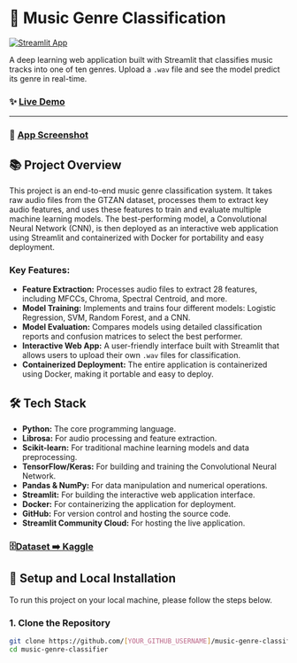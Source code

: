 # 🎵 Music Genre Classification

[![Streamlit App](https://static.streamlit.io/badges/streamlit_badge_black_white.svg)](https://hrsh-music-genre-classifier.streamlit.app/)

A deep learning web application built with Streamlit that classifies music tracks into one of ten genres. Upload a `.wav` file and see the model predict its genre in real-time.

### ✨ [Live Demo](https://hrsh-music-genre-classifier.streamlit.app/)

---

### 📸 [App Screenshot](https://private-user-images.githubusercontent.com/127317417/495297582-bf438670-83eb-4064-9f89-8f5539a83c30.png?jwt=eyJ0eXAiOiJKV1QiLCJhbGciOiJIUzI1NiJ9.eyJpc3MiOiJnaXRodWIuY29tIiwiYXVkIjoicmF3LmdpdGh1YnVzZXJjb250ZW50LmNvbSIsImtleSI6ImtleTUiLCJleHAiOjE3NTkxNjU2MjYsIm5iZiI6MTc1OTE2NTMyNiwicGF0aCI6Ii8xMjczMTc0MTcvNDk1Mjk3NTgyLWJmNDM4NjcwLTgzZWItNDA2NC05Zjg5LThmNTUzOWE4M2MzMC5wbmc_WC1BbXotQWxnb3JpdGhtPUFXUzQtSE1BQy1TSEEyNTYmWC1BbXotQ3JlZGVudGlhbD1BS0lBVkNPRFlMU0E1M1BRSzRaQSUyRjIwMjUwOTI5JTJGdXMtZWFzdC0xJTJGczMlMkZhd3M0X3JlcXVlc3QmWC1BbXotRGF0ZT0yMDI1MDkyOVQxNzAyMDZaJlgtQW16LUV4cGlyZXM9MzAwJlgtQW16LVNpZ25hdHVyZT0wNzU3ZDVmN2QxMmEyOGYzNDhlZWY2OGE2NjNjYTQxM2ZmN2FjYjRmMTJjNTQ1MjA0NDIxOGVkZWVhMzU3ODVlJlgtQW16LVNpZ25lZEhlYWRlcnM9aG9zdCJ9.IEvIcfyew2jYdPZccQ7EpolT-vGwKkTOMonb-UZPTUE)


## 📚 Project Overview

This project is an end-to-end music genre classification system. It takes raw audio files from the GTZAN dataset, processes them to extract key audio features, and uses these features to train and evaluate multiple machine learning models. The best-performing model, a Convolutional Neural Network (CNN), is then deployed as an interactive web application using Streamlit and containerized with Docker for portability and easy deployment.

### Key Features:

*   **Feature Extraction:** Processes audio files to extract 28 features, including MFCCs, Chroma, Spectral Centroid, and more.
*   **Model Training:** Implements and trains four different models: Logistic Regression, SVM, Random Forest, and a CNN.
*   **Model Evaluation:** Compares models using detailed classification reports and confusion matrices to select the best performer.
*   **Interactive Web App:** A user-friendly interface built with Streamlit that allows users to upload their own `.wav` files for classification.
*   **Containerized Deployment:** The entire application is containerized using Docker, making it portable and easy to deploy.

## 🛠️ Tech Stack

*   **Python:** The core programming language.
*   **Librosa:** For audio processing and feature extraction.
*   **Scikit-learn:** For traditional machine learning models and data preprocessing.
*   **TensorFlow/Keras:** For building and training the Convolutional Neural Network.
*   **Pandas & NumPy:** For data manipulation and numerical operations.
*   **Streamlit:** For building the interactive web application interface.
*   **Docker:** For containerizing the application for deployment.
*   **GitHub:** For version control and hosting the source code.
*   **Streamlit Community Cloud:** For hosting the live application.
### 🗄️[Dataset ➡️ Kaggle](https://www.kaggle.com/datasets/andradaolteanu/gtzan-dataset-music-genre-classification/data?suggestionBundleId=1320)

## 🚀 Setup and Local Installation

To run this project on your local machine, please follow the steps below.

### 1. Clone the Repository

```bash
git clone https://github.com/[YOUR_GITHUB_USERNAME]/music-genre-classifier.git
cd music-genre-classifier
